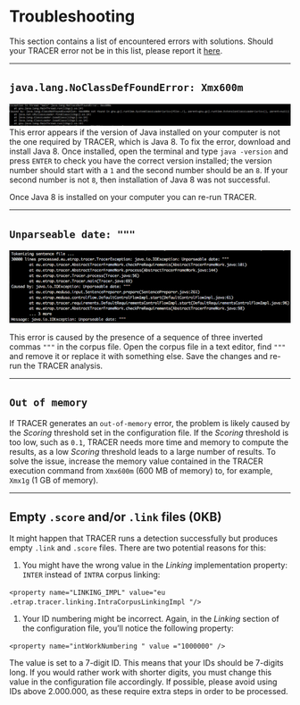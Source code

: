 # Troubleshooting

This section contains a list of encountered errors with solutions. Should your TRACER error not be in this list, please report it [here](http://www.etrap.eu/redmine/projects/tracer).

---

## `java.lang.NoClassDefFoundError: Xmx600m`

![](/assets/wrong-Java.png)This error appears if the version of Java installed on your computer is not the one required by TRACER, which is Java 8. To fix the error, download and install Java 8. Once installed, open the terminal and type `java -version` and press `ENTER` to check you have the correct version installed; the version number should start with a `1` and the second number should be an `8`.  If your second number is not `8`, then installation of Java 8 was not successful.

Once Java 8 is installed on your computer you can re-run TRACER.

---

## `Unparseable date: """`

![](/assets/unparseable-date.png)

This error is caused by the presence of a sequence of three inverted commas `"""` in the corpus file. Open the corpus file in a text editor, find `"""` and remove it or replace it with something else. Save the changes and re-run the TRACER analysis.

---

## `Out of memory`

If TRACER generates an `out-of-memory` error, the problem is likely caused by the _Scoring_ threshold set in the configuration file. If the _Scoring_ threshold is too low, such as `0.1`, TRACER needs more time and memory to compute the results, as a low _Scoring_ threshold leads to a large number of results. To solve the issue, increase the memory value contained in the TRACER execution command from `Xmx600m` \(600 MB of memory\) to, for example, `Xmx1g` \(1 GB of memory\).

---

## Empty `.score` and/or `.link` files \(0KB\)

It might happen that TRACER runs a detection successfully but produces empty `.link` and `.score` files. There are two potential reasons for this:

1. You might have the wrong value in the _Linking_ implementation property: `INTER` instead of `INTRA` corpus linking:

`<property name="LINKING_IMPL" value="eu .etrap.tracer.linking.IntraCorpusLinkingImpl "/>`

1. Your ID numbering might be incorrect. Again, in the _Linking_ section of the configuration file, you’ll notice the following property:

`<property name="intWorkNumbering " value ="1000000" />`

The value is set to a 7-digit ID. This means that your IDs should be 7-digits long. If you would rather work with shorter digits, you must change this value in the configuration file accordingly. If possible, please avoid using IDs above 2.000.000, as these require extra steps in order to be processed.

